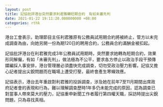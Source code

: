 ```yaml
---
layout: post
title: 記協批評港台突然要求利君雅轉短期合約　有如未審先判
date: 2021-01-22 19:11:20.000000000 +08:00
categories: rthk
---
```


港台工會表示，助理節目主任利君雅原有公務員試用期合約將被終止，管方以未完成調查為由，向她另開一份為期120日的聘用合約，公務員合約滿酬金被扣起。

記協批評港台在利君雅完成3年公務員試用期時，突然要求她轉為短期合約，效果形同解僱，有如「未審先判」，做法極為不公平，要求各方停止以政治手段干預傳媒編採人事安排，港台管理層必須盡快完成調查，切勿受政治壓力影響。記協又擔心記者提出尖銳問題而在職場上遭受打壓，最終會產生寒蟬效應。

記協表示，港台去年重啟對利君雅的投訴調查，涉及她在前年7至11月期間出席政府記者會的表現和行為，難以理解調查歷時1年多仍未能完成的原因，認為調查已對當事人帶來莫大的壓力，記協重申新聞工作者履行第四權天職，採訪時提出尖銳問題，只為尋找真相。

